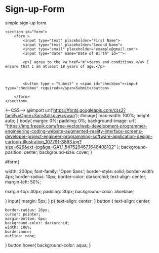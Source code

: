 # Sign-up-Form
simple sign-up form 
<!DOCTYPE html>
<html lang="en">
<head>
    <meta charset="UTF-8">
    <meta http-equiv="X-UA-Compatible" content="IE=edge">
    <meta name="viewport" content="width=device-width, initial-scale=1.0">
    <title>Survey form</title>
    <link rel="stylesheet" href="style.css">
</head>
<body>
   
    <section id="form">
        <form >
            <input type="text" placeholder="First Name">
            <input type="text" placeholder="Second Name">
            <input type="email" placeholder="example@gmail.com">
            <input type="date" name="Date of Birth" id="">

            <p>I agree to the <a href="#">terms and conditions.</a> I ensure that I am atleast 18 years of age.</p>

           

            <button type = "Submit" > <span id="checkbox"><input type="checkbox" required></span>Submit</button>

        </form>
    </section>
</body>
</html>

<--CSS-->
@import url('https://fonts.googleapis.com/css2?family=Open+Sans&display=swap');
#image{
    max-width: 100%;
    height: auto;
}
body{
    margin: 0%;
    padding: 0%;
    background-image: url( "https://img.freepik.com/free-vector/web-development-programmer-engineering-coding-website-augmented-reality-interface-screens-developer-project-engineer-programming-software-application-design-cartoon-illustration_107791-3863.jpg?size=626&ext=jpg&ga=GA1.1.547529467.1646408102" );
    background-position: center;
    background-size: cover;
}

#form{
    
   width: 300px;
    font-family: 'Open Sans';
    border-style: solid;
    border-width: 4px;
    border-radius: 10px;
    border-color: darkorchid;
    text-align: center;
    margin-left: 50%;

margin-top: 40px;
padding: 30px;
background-color: aliceblue;

}
input{
    margin: 5px;
}
p{
    text-align: center;
}
button {
    text-align: center;
    
    border-radius: 20px;
    cursor: pointer;
    margin-bottom: 6px;
    background-color: darkorchid;
    width: 100%;
    border:none;
    outline: none;
}
button:hover{
    background-color: aqua;
}
